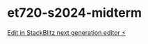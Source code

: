 # et720-s2024-midterm

[Edit in StackBlitz next generation editor ⚡️](https://stackblitz.com/~/github.com/mdlawrenceusa/et720-s2024-midterm)